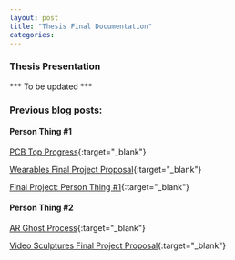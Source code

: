 ```yaml
---
layout: post
title: "Thesis Final Documentation"
categories: 
---
```


### Thesis Presentation ###
*** To be updated ***

### Previous blog posts: ###
#### Person Thing #1 ####
[PCB Top Progress](https://blog.jzhong.today/wearables/PCB-Top-Progress/){:target="_blank"}

[Wearables Final Project Proposal](https://blog.jzhong.today/wearables/Wearables-Final-Proposal/){:target="_blank"}

[Final Project: Person Thing #1](https://blog.jzhong.today/wearables/Person-Thing-1/){:target="_blank"}

#### Person Thing #2 ####
[AR Ghost Process](https://blog.jzhong.today/videosculpture/AR-Ghost-Progress/){:target="_blank"}

[Video Sculptures Final Project Proposal](https://blog.jzhong.today/videosculpture/Final-Project-Proposal/){:target="_blank"}